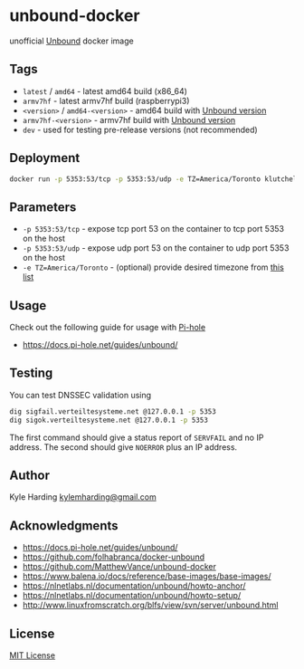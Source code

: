 # unbound-docker

unofficial [Unbound](https://unbound.net) docker image

## Tags

* `latest` / `amd64` - latest amd64 build (x86_64)
* `armv7hf` - latest armv7hf build (raspberrypi3)
* `<version>` / `amd64-<version>` - amd64 build with [Unbound version](https://www.nlnetlabs.nl/downloads/unbound/)
* `armv7hf-<version>` - armv7hf build with [Unbound version](https://www.nlnetlabs.nl/downloads/unbound/)
* `dev` - used for testing pre-release versions (not recommended)

## Deployment

```bash
docker run -p 5353:53/tcp -p 5353:53/udp -e TZ=America/Toronto klutchell/unbound
```

## Parameters

* `-p 5353:53/tcp` - expose tcp port 53 on the container to tcp port 5353 on the host
* `-p 5353:53/udp` - expose udp port 53 on the container to udp port 5353 on the host
* `-e TZ=America/Toronto` - (optional) provide desired timezone from [this list](https://en.wikipedia.org/wiki/List_of_tz_database_time_zones)

## Usage

Check out the following guide for usage with [Pi-hole](https://pi-hole.net/)

* https://docs.pi-hole.net/guides/unbound/

## Testing

You can test DNSSEC validation using

```bash
dig sigfail.verteiltesysteme.net @127.0.0.1 -p 5353
dig sigok.verteiltesysteme.net @127.0.0.1 -p 5353
```

The first command should give a status report of `SERVFAIL` and no IP address.
The second should give `NOERROR` plus an IP address.

## Author

Kyle Harding <kylemharding@gmail.com>

## Acknowledgments

* https://docs.pi-hole.net/guides/unbound/
* https://github.com/folhabranca/docker-unbound
* https://github.com/MatthewVance/unbound-docker
* https://www.balena.io/docs/reference/base-images/base-images/
* https://nlnetlabs.nl/documentation/unbound/howto-anchor/
* https://nlnetlabs.nl/documentation/unbound/howto-setup/
* http://www.linuxfromscratch.org/blfs/view/svn/server/unbound.html

## License

[MIT License](./LICENSE)